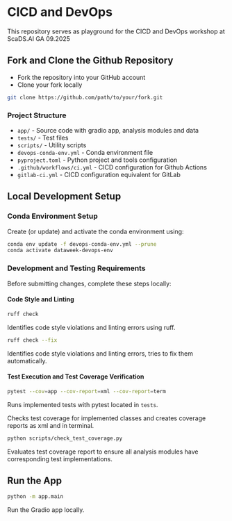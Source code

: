 # CICD and DevOps

This repository serves as playground for the CICD and DevOps workshop at ScaDS.AI GA 09.2025

## Fork and Clone the Github Repository

* Fork the repository into your GitHub account
* Clone your fork locally
```bash
git clone https://github.com/path/to/your/fork.git
```

### Project Structure

- `app/` - Source code with gradio app, analysis modules and data
- `tests/` - Test files
- `scripts/` - Utility scripts
- `devops-conda-env.yml` - Conda environment file
- `pyproject.toml` - Python project and tools configuration
- `.github/workflows/ci.yml` - CICD configuration for Github Actions
- `gitlab-ci.yml` - CICD configuration equivalent for GitLab

## Local Development Setup

### Conda Environment Setup

Create (or update) and activate the conda environment using:

```bash
conda env update -f devops-conda-env.yml --prune
conda activate dataweek-devops-env
```

### Development and Testing Requirements

Before submitting changes, complete these steps locally:

#### Code Style and Linting

```bash
ruff check
```
Identifies code style violations and linting errors using ruff.

```bash
ruff check --fix
```
Identifies code style violations and linting errors, tries to fix them automatically.

#### Test Execution and Test Coverage Verification

```bash
pytest --cov=app --cov-report=xml --cov-report=term
```
Runs implemented tests with pytest located in `tests`.

Checks test coverage for implemented classes and creates coverage reports as xml and in terminal.

```bash
python scripts/check_test_coverage.py
```
Evaluates test coverage report to ensure all analysis modules have corresponding test implementations.

## Run the App

```bash
python -m app.main
```
Run the Gradio app locally.
